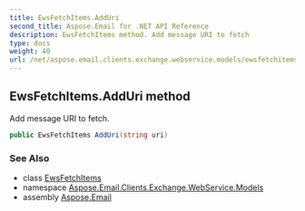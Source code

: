 ```yaml
---
title: EwsFetchItems.AddUri
second_title: Aspose.Email for .NET API Reference
description: EwsFetchItems method. Add message URI to fetch
type: docs
weight: 40
url: /net/aspose.email.clients.exchange.webservice.models/ewsfetchitems/adduri/
---
```

## EwsFetchItems.AddUri method

Add message URI to fetch.

```csharp
public EwsFetchItems AddUri(string uri)
```

### See Also

* class [EwsFetchItems](../)
* namespace [Aspose.Email.Clients.Exchange.WebService.Models](../../ewsfetchitems/)
* assembly [Aspose.Email](../../../)


